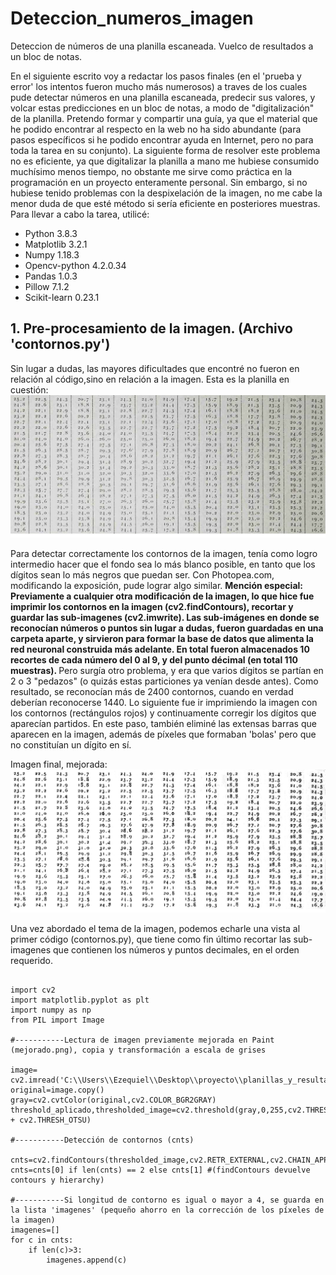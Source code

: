 # Deteccion_numeros_imagen
Deteccion de números de una planilla escaneada. Vuelco de resultados a un bloc de notas.

  En el siguiente escrito voy a redactar los pasos finales (en el 'prueba y error' los intentos fueron mucho más numerosos) a traves de los cuales pude detectar números en una planilla escaneada, predecir sus valores, y volcar estas predicciones en un bloc de notas, a modo de "digitalización" de la planilla. Pretendo formar y compartir una guía, ya que el material que he podido encontrar al respecto en la web no ha sido abundante (para pasos específicos si he podido encontrar ayuda en Internet, pero no para toda la tarea en su conjunto). La siguiente forma de resolver este problema no es eficiente, ya que digitalizar la planilla a mano me hubiese consumido muchísimo menos tiempo, no obstante me sirve como práctica en la programación en un proyecto enteramente personal. Sin embargo, si no hubiese tenido problemas con la despixelación de la imagen, no me cabe la menor duda de que esté método si sería eficiente en posteriores muestras.
  Para llevar a cabo la tarea, utilicé:
<ul>
  <li>Python 3.8.3</li>
  <li>Matplotlib 3.2.1</li>
  <li>Numpy 1.18.3</li>
  <li>Opencv-python 4.2.0.34</li>
  <li>Pandas 1.0.3</li>
  <li>Pillow 7.1.2</li>
  <li>Scikit-learn 0.23.1</li>
</ul>

<h2>1. Pre-procesamiento de la imagen. (Archivo 'contornos.py')</h2>
  Sin lugar a dudas, las mayores dificultades que encontré no fueron en relación al código,sino en relación a la imagen. Esta es la planilla en cuestión:
  
  <img src=https://github.com/ezequiel1593/deteccion_numeros_imagen/blob/master/e06.png>
  
  Para detectar correctamente los contornos de la imagen, tenía como logro intermedio hacer que el fondo sea lo más blanco posible, en tanto que los dígitos sean lo más negros que puedan ser. Con Photopea.com, modificando la exposición, pude lograr algo similar.
  <b>Mención especial: Previamente a cualquier otra modificación de la imagen, lo que hice fue imprimir los contornos en la imagen (cv2.findContours), recortar y guardar las sub-imagenes (cv2.imwrite). Las sub-imágenes en donde se reconocían números o puntos sin lugar a dudas, fueron guardadas en una carpeta aparte, y sirvieron para formar la base de datos que alimenta la red neuronal construida más adelante. En total fueron almacenados 10 recortes de cada número del 0 al 9, y del punto décimal (en total 110 muestras). </b>
  Pero surgía otro problema, y era que varios dígitos se partían en 2 o 3 "pedazos" (o quizás estas particiones ya venían desde antes). Como resultado, se reconocían más de 2400 contornos, cuando en verdad deberían reconocerse 1440. Lo siguiente fue ir imprimiendo la imagen con los contornos (rectángulos rojos) y continuamente corregir los dígitos que aparecían partidos. En este paso, también eliminé las extensas barras que aparecen en la imagen, además de píxeles que formaban 'bolas' pero que no constituían un dígito en sí.
  
  Imagen final, mejorada:
  <img src=https://github.com/ezequiel1593/deteccion_numeros_imagen/blob/master/mejorado.png>
  
  Una vez abordado el tema de la imagen, podemos echarle una vista al primer código (contornos.py), que tiene como fin último recortar las sub-imagenes que contienen los números y puntos decimales, en el orden requerido.
<pre>
<code>
import cv2
import matplotlib.pyplot as plt
import numpy as np
from PIL import Image

#-----------Lectura de imagen previamente mejorada en Paint (mejorado.png), copia y transformación a escala de grises

image= cv2.imread('C:\\Users\\Ezequiel\\Desktop\\proyecto\\planillas_y_resultados\\mejorado.png')
original=image.copy()
gray=cv2.cvtColor(original,cv2.COLOR_BGR2GRAY)
threshold_aplicado,thresholded_image=cv2.threshold(gray,0,255,cv2.THRESH_BINARY_INV + cv2.THRESH_OTSU)

#-----------Detección de contornos (cnts)

cnts=cv2.findContours(thresholded_image,cv2.RETR_EXTERNAL,cv2.CHAIN_APPROX_SIMPLE)
cnts=cnts[0] if len(cnts) == 2 else cnts[1] #(findContours devuelve contours y hierarchy)

#-----------Si longitud de contorno es igual o mayor a 4, se guarda en la lista 'imagenes' (pequeño ahorro en la corrección de los píxeles de la imagen)
imagenes=[]
for c in cnts:
    if len(c)>3:
        imagenes.append(c)
</code>
</pre>
